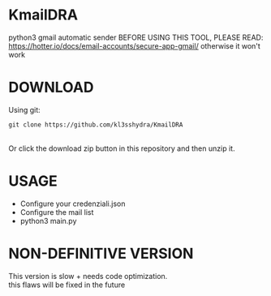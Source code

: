 # KmailDRA
python3 gmail automatic sender
BEFORE USING THIS TOOL, PLEASE READ:
https://hotter.io/docs/email-accounts/secure-app-gmail/
otherwise it won't work

# DOWNLOAD
Using git:
```
git clone https://github.com/kl3sshydra/KmailDRA
```
<br>
Or click the download zip button in this repository and then unzip it.

# USAGE
- Configure your credenziali.json
- Configure the mail list
- python3 main.py

# NON-DEFINITIVE VERSION
This version is slow + needs code optimization.
<br>this flaws will be fixed in the future
